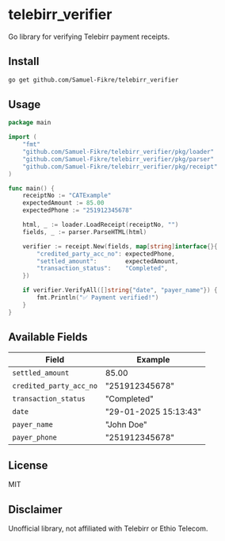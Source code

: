# telebirr_verifier

Go library for verifying Telebirr payment receipts.

## Install

```bash
go get github.com/Samuel-Fikre/telebirr_verifier
```

## Usage

```go
package main

import (
    "fmt"
    "github.com/Samuel-Fikre/telebirr_verifier/pkg/loader"
    "github.com/Samuel-Fikre/telebirr_verifier/pkg/parser"
    "github.com/Samuel-Fikre/telebirr_verifier/pkg/receipt"
)

func main() {
    receiptNo := "CATExample"
    expectedAmount := 85.00
    expectedPhone := "251912345678"

    html, _ := loader.LoadReceipt(receiptNo, "")
    fields, _ := parser.ParseHTML(html)

    verifier := receipt.New(fields, map[string]interface{}{
        "credited_party_acc_no": expectedPhone,
        "settled_amount":        expectedAmount,
        "transaction_status":    "Completed",
    })

    if verifier.VerifyAll([]string{"date", "payer_name"}) {
        fmt.Println("✅ Payment verified!")
    }
}
```


## Available Fields

| Field | Example |
|-------|---------|
| `settled_amount` | 85.00 |
| `credited_party_acc_no` | "251912345678" |
| `transaction_status` | "Completed" |
| `date` | "29-01-2025 15:13:43" |
| `payer_name` | "John Doe" |
| `payer_phone` | "251912345678" |

## License

MIT

## Disclaimer

Unofficial library, not affiliated with Telebirr or Ethio Telecom.